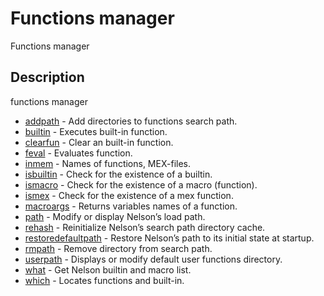 # Functions manager

Functions manager

## Description

functions manager

- [addpath](addpath.md) - Add directories to functions search path.
- [builtin](builtin.md) - Executes built-in function.
- [clearfun](clearfun.md) - Clear an built-in function.
- [feval](feval.md) - Evaluates function.
- [inmem](inmem.md) - Names of functions, MEX-files.
- [isbuiltin](isbuiltin.md) - Check for the existence of a builtin.
- [ismacro](ismacro.md) - Check for the existence of a macro (function).
- [ismex](ismex.md) - Check for the existence of a mex function.
- [macroargs](macroargs.md) - Returns variables names of a function.
- [path](path.md) - Modify or display Nelson’s load path.
- [rehash](rehash.md) - Reinitialize Nelson’s search path directory cache.
- [restoredefaultpath](restoredefaultpath.md) - Restore Nelson’s path to its initial state at startup.
- [rmpath](rmpath.md) - Remove directory from search path.
- [userpath](userpath.md) - Displays or modify default user functions directory.
- [what](what.md) - Get Nelson builtin and macro list.
- [which](which.md) - Locates functions and built-in.

